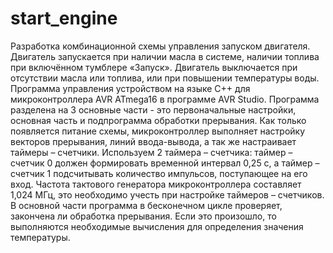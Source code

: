 # start_engine
Разработка комбинационной схемы управления запуском двигателя. Двигатель запускается при наличии масла в системе, наличии топлива при включённом тумблере «Запуск». Двигатель выключается при отсутствии масла или топлива, или при повышении температуры воды.
Программа управления устройством на языке C++ для микроконтроллера AVR ATmega16 в программе AVR Studio.
Программа разделена на 3 основные части - это первоначальные настройки, основная часть и подпрограмма обработки прерывания.
Как только появляется питание схемы, микроконтроллер выполняет настройку векторов прерывания, линий ввода-вывода, а так же настраивает таймеры – счетчики. Используем 2 таймера – счетчика: таймер – счетчик 0 должен формировать временной интервал 0,25 с, а таймер – счетчик 1 подсчитывать количество импульсов, поступающее на его вход. 
Частота тактового генератора микроконтроллера составляет 1,024 МГц, это необходимо учесть при настройке таймеров – счетчиков.
В основной части программа в бесконечном цикле проверяет, закончена ли обработка прерывания. Если это произошло, то выполняются необходимые вычисления для определения значения температуры. 
